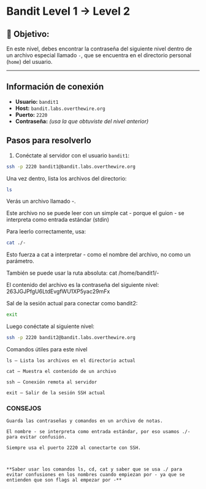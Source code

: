 # Bandit Level 1 → Level 2


## 🎯 Objetivo:
En este nivel, debes encontrar la contraseña del siguiente nivel dentro de un archivo especial llamado `-`, que se encuentra en el directorio personal (`home`) del usuario.

---
## Información de conexión

- **Usuario:** `bandit1`  
- **Host:** `bandit.labs.overthewire.org`  
- **Puerto:** `2220`  
- **Contraseña:** _(usa la que obtuviste del nivel anterior)_

## Pasos para resolverlo

1. Conéctate al servidor con el usuario `bandit1`:

```bash
ssh -p 2220 bandit1@bandit.labs.overthewire.org
 ```

 Una vez dentro, lista los archivos del directorio:
```bash
ls
```

Verás un archivo llamado -.

Este archivo no se puede leer con un simple cat - porque el guion - se interpreta como entrada estándar (stdin)

Para leerlo correctamente, usa:
```bash
cat ./-
```

Esto fuerza a cat a interpretar - como el nombre del archivo, no como un parámetro.

También se puede usar la ruta absoluta: cat /home/bandit1/-

El contenido del archivo es la contraseña del siguiente nivel: 263JGJPfgU6LtdEvgfWU1XP5yac29mFx

Sal de la sesión actual para conectar como bandit2:
```bash
exit
```

Luego conéctate al siguiente nivel:
```bash
ssh -p 2220 bandit2@bandit.labs.overthewire.org
```

Comandos útiles para este nivel

    ls — Lista los archivos en el directorio actual

    cat — Muestra el contenido de un archivo

    ssh — Conexión remota al servidor

    exit — Salir de la sesión SSH actual

### CONSEJOS

    Guarda las contraseñas y comandos en un archivo de notas.

    El nombre - se interpreta como entrada estándar, por eso usamos ./- para evitar confusión.

    Siempre usa el puerto 2220 al conectarte con SSH.



    **Saber usar los comandos ls, cd, cat y saber que se usa ./ para evitar confusiones en los nombres cuando empiezan por - ya que se entienden que son flags al empezar por -**

